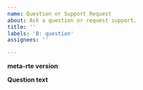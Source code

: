 ```yaml
---
name: Question or Support Request
about: Ask a question or request support.
title: ''
labels: 'B: question'
assignees: ''

---
```


**meta-rte version**
<!--(The version of meta-rte you're using (e.g., `v0.2.0`))-->


**Question text**
<!--(Question text)-->

